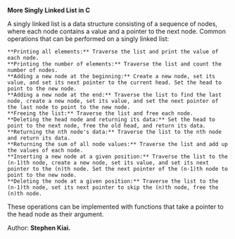 **More Singly Linked List in C**

A singly linked list is a data structure consisting of a sequence of nodes, where each node contains a value and a pointer to the next node. Common operations that can be performed on a singly linked list:

    **Printing all elements:** Traverse the list and print the value of each node.
    **Printing the number of elements:** Traverse the list and count the number of nodes.
    **Adding a new node at the beginning:** Create a new node, set its value, and set its next pointer to the current head. Set the head to point to the new node.
    **Adding a new node at the end:** Traverse the list to find the last node, create a new node, set its value, and set the next pointer of the last node to point to the new node.
    **Freeing the list:** Traverse the list and free each node.
    **Deleting the head node and returning its data:** Set the head to point to the next node, free the old head, and return its data.
    **Returning the nth node's data:** Traverse the list to the nth node and return its data.
    **Returning the sum of all node values:** Traverse the list and add up the values of each node.
    **Inserting a new node at a given position:** Traverse the list to the (n-1)th node, create a new node, set its value, and set its next pointer to the (n)th node. Set the next pointer of the (n-1)th node to point to the new node.
    **Deleting the node at a given position:** Traverse the list to the (n-1)th node, set its next pointer to skip the (n)th node, free the (n)th node.

These operations can be implemented with functions that take a pointer to the head node as their argument.

Author: **Stephen Kiai.**